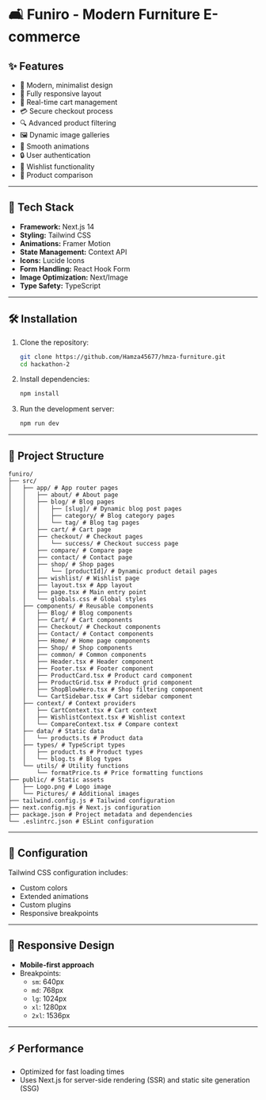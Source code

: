 # 🛋️ Funiro - Modern Furniture E-commerce


## ✨ Features

- 🎨 Modern, minimalist design
- 📱 Fully responsive layout
- 🛒 Real-time cart management
- 💳 Secure checkout process
- 🔍 Advanced product filtering
- 🖼️ Dynamic image galleries
- 🌙 Smooth animations
- 🔒 User authentication
- 💖 Wishlist functionality
- 🔄 Product comparison

---

## 🚀 Tech Stack

- **Framework:** Next.js 14
- **Styling:** Tailwind CSS
- **Animations:** Framer Motion
- **State Management:** Context API
- **Icons:** Lucide Icons
- **Form Handling:** React Hook Form
- **Image Optimization:** Next/Image
- **Type Safety:** TypeScript

---

## 🛠️ Installation

1. Clone the repository:
   ```bash
   git clone https://github.com/Hamza45677/hmza-furniture.git
   cd hackathon-2
   ```

2. Install dependencies:
   ```bash
   npm install
   ```

3. Run the development server:
   ```bash
   npm run dev
   ```

---

## 📂 Project Structure

```
funiro/
├── src/
│   ├── app/ # App router pages
│   │   ├── about/ # About page
│   │   ├── blog/ # Blog pages
│   │   │   ├── [slug]/ # Dynamic blog post pages
│   │   │   ├── category/ # Blog category pages
│   │   │   └── tag/ # Blog tag pages
│   │   ├── cart/ # Cart page
│   │   ├── checkout/ # Checkout pages
│   │   │   └── success/ # Checkout success page
│   │   ├── compare/ # Compare page
│   │   ├── contact/ # Contact page
│   │   ├── shop/ # Shop pages
│   │   │   └── [productId]/ # Dynamic product detail pages
│   │   ├── wishlist/ # Wishlist page
│   │   ├── layout.tsx # App layout
│   │   ├── page.tsx # Main entry point
│   │   └── globals.css # Global styles
│   ├── components/ # Reusable components
│   │   ├── Blog/ # Blog components
│   │   ├── Cart/ # Cart components
│   │   ├── Checkout/ # Checkout components
│   │   ├── Contact/ # Contact components
│   │   ├── Home/ # Home page components
│   │   ├── Shop/ # Shop components
│   │   ├── common/ # Common components
│   │   ├── Header.tsx # Header component
│   │   ├── Footer.tsx # Footer component
│   │   ├── ProductCard.tsx # Product card component
│   │   ├── ProductGrid.tsx # Product grid component
│   │   ├── ShopBlowHero.tsx # Shop filtering component
│   │   └── CartSidebar.tsx # Cart sidebar component
│   ├── context/ # Context providers
│   │   ├── CartContext.tsx # Cart context
│   │   ├── WishlistContext.tsx # Wishlist context
│   │   └── CompareContext.tsx # Compare context
│   ├── data/ # Static data
│   │   └── products.ts # Product data
│   ├── types/ # TypeScript types
│   │   ├── product.ts # Product types
│   │   └── blog.ts # Blog types
│   └── utils/ # Utility functions
│       └── formatPrice.ts # Price formatting functions
├── public/ # Static assets
│   ├── Logo.png # Logo image
│   └── Pictures/ # Additional images
├── tailwind.config.js # Tailwind configuration
├── next.config.mjs # Next.js configuration
├── package.json # Project metadata and dependencies
└── .eslintrc.json # ESLint configuration
```

---

## 🔧 Configuration

Tailwind CSS configuration includes:
- Custom colors
- Extended animations
- Custom plugins
- Responsive breakpoints

---

## 📱 Responsive Design

- **Mobile-first approach**
- Breakpoints:
  - `sm`: 640px
  - `md`: 768px
  - `lg`: 1024px
  - `xl`: 1280px
  - `2xl`: 1536px

---

## ⚡ Performance

- Optimized for fast loading times
- Uses Next.js for server-side rendering (SSR) and static site generation (SSG)

